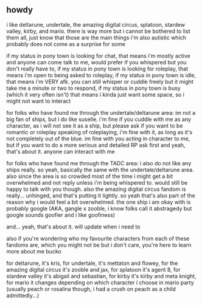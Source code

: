 ## howdy

i like deltarune, undertale, the amazing digital circus, splatoon, stardew valley, kirby, and mario. there is way more but i cannot be bothered to list them all, just know that those are the main things
i'm also autistic which probably does not come as a surprise for some 

if my status in pony town is looking for chat, that means i'm mostly active and anyone can come talk to me, would prefer if you whispered but you don't really have to, 
if my status in pony town is looking for roleplay, that means i'm open to being asked to roleplay, 
if my status in pony town is idle, that means i'm VERY afk. you can still whisper or cuddle freely but it might take me a minute or two to respond, 
if my status in pony town is busy (which it very often isn't) that means i kinda just want some space, so i might not want to interact

for folks who have found me through the undertale/deltarune area:
im not a big fan of ships, but i do like suselle. i'm fine if you cuddle with me as any character, as i will not see it as a ship, but please ask if you want to be romantic or roleplay
speaking of roleplaying, i'm fine with it, as long as it's not completely out of the blue. im fine with you acting in character to me, but if you want to do a more serious and detailed RP ask first
and yeah, that's about it. anyone can interact with me

for folks who have found me through the TADC area:
i also do not like any ships really. so yeah, basically the same with the undertale/deltarune area. also since the area is so crowded most of the time i might get a bit overwhelmed and not reply unless i'm being whispered to. would still be happy to talk with you though. also the amazing digital circus fandom is really... unhinged, and that's putting it lightly. so yeah that's also part of the reason why i would feel a bit overwhelmed. the one ship i am okay with is probably google (AKA, gangle x zooble, i know folks call it abstragedy but google sounds goofier and i like goofiness)

and... yeah, that's about it. will update when i need to

also if you're wondering who my favourite characters from each of these fandoms are, which you might not be but i don't care, you're here to learn more about me bucko 

for deltarune, it's kris, for undertale, it's mettaton and flowey, for the amazing digital circus it's zooble and jax, for splatoon it's agent 8, for stardew valley it's abigail and sebastian, for kirby it's kirby and meta knight, for mario it changes depending on which character i choose in mario party (usually peach or rosalina though, i had a crush on peach as a child admittedly...)
